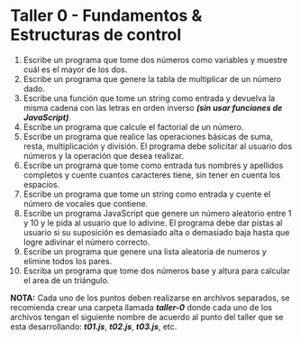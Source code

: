 # Taller 0 - Fundamentos & Estructuras de control

1. Escribe un programa que tome dos números como variables y muestre cuál es el mayor de los dos.
2. Escribe un programa que genere la tabla de multiplicar de un número dado.
3. Escribe una función que tome un string como entrada y devuelva la misma cadena con las letras en orden inverso ***(sin usar funciones de JavaScript)***.
4. Escribe un programa que calcule el factorial de un número.
5. Escribe un programa que realice las operaciones básicas de suma, resta, multiplicación y división. El programa debe solicitar al usuario dos números y la operación que desea realizar.
6. Escribe un programa que tome como entrada tus nombres y apellidos completos y cuente cuantos caracteres tiene, sin tener en cuenta los espacios.
7. Escribe un programa que tome un string como entrada y cuente el número de vocales que contiene.
8. Escribe un programa JavaScript que genere un número aleatorio entre 1 y 10 y le pida al usuario que lo adivine. El programa debe dar pistas al usuario si su suposición es demasiado alta o demasiado baja hasta que logre adivinar el número correcto.
9. Escribe un programa que genere una lista aleatoria de numeros y elimine todos los pares.
10. Escriba un programa que tome dos números base y altura para calcular el area de un triángulo.

**NOTA:** Cada uno de los puntos deben realizarse en archivos separados, se recomienda crear una carpeta llamada ***taller-0*** donde cada uno de los archivos tengan el siguiente nombre de acuerdo al punto del taller que se esta desarrollando: ***t01.js***, ***t02.js***, ***t03.js***, etc.
